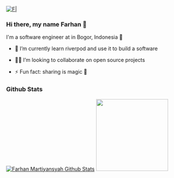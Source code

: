 [![F|](https://i.postimg.cc/6qFPD0bv/logo.png)](https://www.linkedin.com/in/br0farhan/)

### Hi there, my name Farhan 👋

I'm a software engineer at in Bogor, Indonesia 🌆

- 🔭 I’m currently learn riverpod and use it to build a software
- 🧑‍💻 I’m looking to collaborate on open source projects

- ⚡ Fun fact: sharing is magic 🐰


### Github Stats

[![Farhan Martiyansyah Github Stats](https://github-readme-stats.vercel.app/api?username=br0farhan&count_private=true&theme=default&show_icons=true)](https://github.com/br0farhan)
<img src="https://github-readme-stats.vercel.app/api/top-langs/?username=br0farhan&layout=compact&theme=vue-dark" height=195 />
